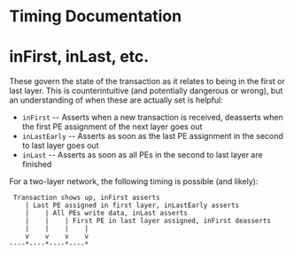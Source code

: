 # Timing Documentation

# inFirst, inLast, etc.
These govern the state of the transaction as it relates to being in the first or last layer. This is counterintuitive (and potentially dangerous or wrong), but an understanding of when these are actually set is helpful:
* `inFirst` -- Asserts when a new transaction is received, deasserts when the first PE assignment of the next layer goes out
* `inLastEarly` -- Asserts as soon as the last PE assignment in the second to last layer goes out
* `inLast` -- Asserts as soon as all PEs in the second to last layer are finished

For a two-layer network, the following timing is possible (and likely):
```
 Transaction shows up, inFirst asserts
    | Last PE assigned in first layer, inLastEarly asserts
    |    | All PEs write data, inLast asserts
    |    |    | First PE in last layer assigned, inFirst deasserts
    |    |    |    |
    v    v    v    v
----*----*----*----*
```
